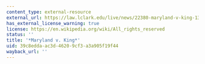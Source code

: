 ```yaml
---
content_type: external-resource
external_url: https://law.lclark.edu/live/news/22380-maryland-v-king-133-s-ct-1958-2013
has_external_license_warning: true
license: https://en.wikipedia.org/wiki/All_rights_reserved
status: ''
title: '*Maryland v. King*'
uid: 39c8edda-ac3d-4620-9cf3-a3a905f19f44
wayback_url: ''
---
```

